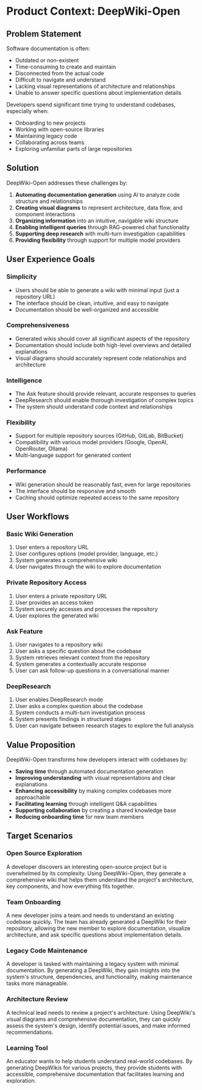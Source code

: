 # Product Context: DeepWiki-Open

## Problem Statement
Software documentation is often:
- Outdated or non-existent
- Time-consuming to create and maintain
- Disconnected from the actual code
- Difficult to navigate and understand
- Lacking visual representations of architecture and relationships
- Unable to answer specific questions about implementation details

Developers spend significant time trying to understand codebases, especially when:
- Onboarding to new projects
- Working with open-source libraries
- Maintaining legacy code
- Collaborating across teams
- Exploring unfamiliar parts of large repositories

## Solution
DeepWiki-Open addresses these challenges by:
1. **Automating documentation generation** using AI to analyze code structure and relationships
2. **Creating visual diagrams** to represent architecture, data flow, and component interactions
3. **Organizing information** into an intuitive, navigable wiki structure
4. **Enabling intelligent queries** through RAG-powered chat functionality
5. **Supporting deep research** with multi-turn investigation capabilities
6. **Providing flexibility** through support for multiple model providers

## User Experience Goals

### Simplicity
- Users should be able to generate a wiki with minimal input (just a repository URL)
- The interface should be clean, intuitive, and easy to navigate
- Documentation should be well-organized and accessible

### Comprehensiveness
- Generated wikis should cover all significant aspects of the repository
- Documentation should include both high-level overviews and detailed explanations
- Visual diagrams should accurately represent code relationships and architecture

### Intelligence
- The Ask feature should provide relevant, accurate responses to queries
- DeepResearch should enable thorough investigation of complex topics
- The system should understand code context and relationships

### Flexibility
- Support for multiple repository sources (GitHub, GitLab, BitBucket)
- Compatibility with various model providers (Google, OpenAI, OpenRouter, Ollama)
- Multi-language support for generated content

### Performance
- Wiki generation should be reasonably fast, even for large repositories
- The interface should be responsive and smooth
- Caching should optimize repeated access to the same repository

## User Workflows

### Basic Wiki Generation
1. User enters a repository URL
2. User configures options (model provider, language, etc.)
3. System generates a comprehensive wiki
4. User navigates through the wiki to explore documentation

### Private Repository Access
1. User enters a private repository URL
2. User provides an access token
3. System securely accesses and processes the repository
4. User explores the generated wiki

### Ask Feature
1. User navigates to a repository wiki
2. User asks a specific question about the codebase
3. System retrieves relevant context from the repository
4. System generates a contextually accurate response
5. User can ask follow-up questions in a conversational manner

### DeepResearch
1. User enables DeepResearch mode
2. User asks a complex question about the codebase
3. System conducts a multi-turn investigation process
4. System presents findings in structured stages
5. User can navigate between research stages to explore the full analysis

## Value Proposition
DeepWiki-Open transforms how developers interact with codebases by:
- **Saving time** through automated documentation generation
- **Improving understanding** with visual representations and clear explanations
- **Enhancing accessibility** by making complex codebases more approachable
- **Facilitating learning** through intelligent Q&A capabilities
- **Supporting collaboration** by creating a shared knowledge base
- **Reducing onboarding time** for new team members

## Target Scenarios

### Open Source Exploration
A developer discovers an interesting open-source project but is overwhelmed by its complexity. Using DeepWiki-Open, they generate a comprehensive wiki that helps them understand the project's architecture, key components, and how everything fits together.

### Team Onboarding
A new developer joins a team and needs to understand an existing codebase quickly. The team has already generated a DeepWiki for their repository, allowing the new member to explore documentation, visualize architecture, and ask specific questions about implementation details.

### Legacy Code Maintenance
A developer is tasked with maintaining a legacy system with minimal documentation. By generating a DeepWiki, they gain insights into the system's structure, dependencies, and functionality, making maintenance tasks more manageable.

### Architecture Review
A technical lead needs to review a project's architecture. Using DeepWiki's visual diagrams and comprehensive documentation, they can quickly assess the system's design, identify potential issues, and make informed recommendations.

### Learning Tool
An educator wants to help students understand real-world codebases. By generating DeepWikis for various projects, they provide students with accessible, comprehensive documentation that facilitates learning and exploration.
